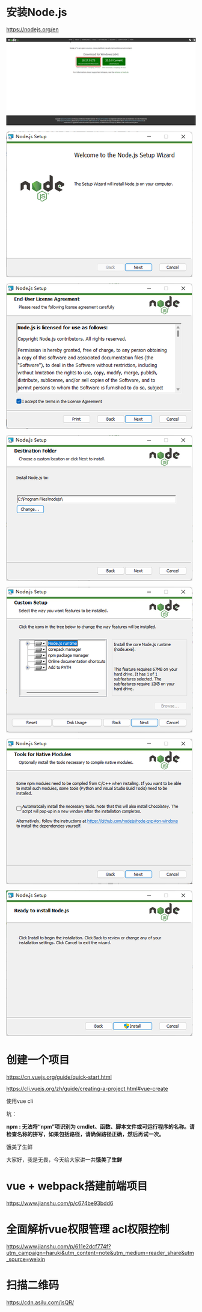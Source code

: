 # 安装Node.js

https://nodejs.org/en

![image-20230731160933903](images/image-20230731160933903.png)





![image-20230731155411716](images/image-20230731155411716.png)

![image-20230731155424496](images/image-20230731155424496.png)

![image-20230731155443103](images/image-20230731155443103.png)

![image-20230731155512883](images/image-20230731155512883.png)

![image-20230731155822261](images/image-20230731155822261.png)

![image-20230731155810327](images/image-20230731155810327.png)





# 创建一个项目



https://cn.vuejs.org/guide/quick-start.html



https://cli.vuejs.org/zh/guide/creating-a-project.html#vue-create

使用vue cli



坑：

**npm : 无法将“npm”项识别为 cmdlet、函数、脚本文件或可运行程序的名称。请检查名称的拼写，如果包括路径，请确保路径正确，然后再试一次。**





饿美了生鲜

大家好，我是无畏，今天给大家讲一共**饿美了生鲜**





# vue + webpack搭建前端项目

https://www.jianshu.com/p/c674be93bdd6







# 全面解析vue权限管理 acl权限控制

https://www.jianshu.com/p/611e2dcf774f?utm_campaign=haruki&utm_content=note&utm_medium=reader_share&utm_source=weixin







# 扫描二维码

https://cdn.asilu.com/jsQR/